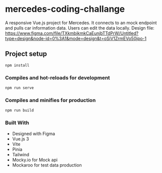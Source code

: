 # mercedes-coding-challange
A responsive Vue.js project for Mercedes. It connects to an mock endpoint and pulls car information data. Users can edit the data locally.
Design file: https://www.figma.com/file/TXkmbjkmkCaEunjbTTdPrW/Untitled?type=design&node-id=0%3A1&mode=design&t=oSiV1ZrmEVo50jpo-1

## Project setup
```
npm install
```

### Compiles and hot-reloads for development
```
npm run serve
```

### Compiles and minifies for production
```
npm run build
```

### Built With
- Designed with Figma
- Vue.js 3
- Vite
- Pinia 
- Tailwind
- Mocky.io for Mock api
- Mockaroo for test data production



